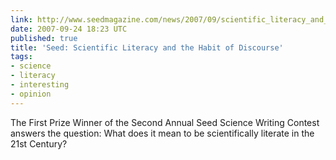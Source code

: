 ```yaml
---
link: http://www.seedmagazine.com/news/2007/09/scientific_literacy_and_the_ha.php?page=1
date: 2007-09-24 18:23 UTC
published: true
title: 'Seed: Scientific Literacy and the Habit of Discourse'
tags:
- science
- literacy
- interesting
- opinion
---
```


The First Prize Winner of the Second Annual Seed Science Writing Contest answers the question: What does it mean to be scientifically literate in the 21st Century?
